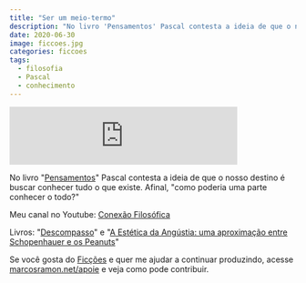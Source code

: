 ```yaml
---
title: "Ser um meio-termo"
description: "No livro 'Pensamentos' Pascal contesta a ideia de que o nosso destino é buscar conhecer tudo o que existe. Afinal, 'como poderia uma parte conhecer o todo?'"
date: 2020-06-30
image: ficcoes.jpg
categories: ficcoes
tags: 
  - filosofia
  - Pascal
  - conhecimento
---
```


<iframe src="https://anchor.fm/podcastficcoes/embed/episodes/Ser-um-meio-termo-eg5cel" height="102px" width="400px" frameborder="0" scrolling="no"></iframe>

No livro "[Pensamentos](https://amzn.to/2Ahl5Cb)" Pascal contesta a ideia de que o nosso destino é buscar conhecer tudo o que existe. Afinal, "como poderia uma parte conhecer o todo?"

Meu canal no Youtube: [Conexão Filosófica](https://www.youtube.com/ConexaoFilosofica)

Livros: "[Descompasso](https://amzn.to/2XVTP3y)" e "[A Estética da Angústia: uma aproximação entre Schopenhauer e os Peanuts](https://amzn.to/2XUEj80)"

Se você gosta do [Ficções](https://marcosramon.net/ficcoes/) e quer me ajudar a continuar produzindo, acesse [marcosramon.net/apoie](https://marcosramon.net/apoie/) e veja como pode contribuir.
